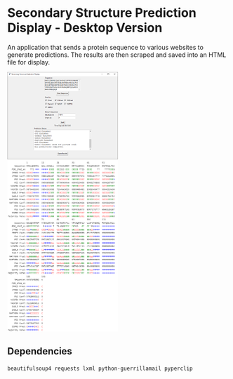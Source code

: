 # Secondary Structure Prediction Display - Desktop Version

An application that sends a protein sequence to various websites to generate predictions. The results are then scraped and saved into an HTML file for display.

<img width=50% height=50% src='img/input.png'>
<img width=50% height=50% src='img/output.png'>

Dependencies
-----------
```bash
beautifulsoup4 requests lxml python-guerrillamail pyperclip
```